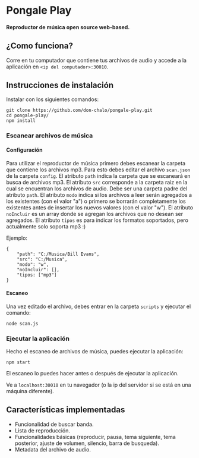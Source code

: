 # Pongale Play

#### Reproductor de música open source web-based.

## ¿Como funciona?
Corre en tu computador que contiene tus archivos de audio y accede a la aplicación en `<ip del computador>:30010`.

## Instrucciones de instalación

Instalar con los siguientes comandos:
```
git clone https://github.com/don-chalo/pongale-play.git
cd pongale-play/
npm install
```

### Escanear archivos de música
#### Configuración
Para utilizar el reproductor de música primero debes escanear la carpeta que contiene los archivos mp3. Para esto debes editar el archivo `scan.json` de la carpeta `config`.
El atributo `path` indica la carpeta que se escaneará en busca de archivos mp3.
El atributo `src` corresponde a la carpeta raiz en la cual se encuentran los archivos de audio. Debe ser una carpeta padre del atributo `path`.
El atributo `modo` indica si los archivos a leer serán agregados a los existentes (con el valor "a") o primero se borrarán completamente los existentes antes de insertar los nuevos valores (con el valor "w").
El atributo `noIncluir` es un array donde se agregan los archivos que no desean ser agregados.
El atributo `tipos` es para indicar los formatos soportados, pero actualmente solo soporta mp3 :)

Ejemplo:
```
{
    "path": "C:/Musica/Bill Evans",
    "src": "C:/Musica",
    "modo": "w",
    "noIncluir": [],
    "tipos: ["mp3"]
}
```

#### Escaneo
Una vez editado el archivo, debes entrar en la carpeta `scripts` y ejecutar el comando:
```
node scan.js
```

### Ejecutar la aplicación
Hecho el escaneo de archivos de música, puedes ejecutar la aplicación:
```
npm start
```

El escaneo lo puedes hacer antes o después de ejecutar la aplicación.

Ve a `localhost:30010` en tu navegador (o la ip del servidor si se está en una máquina diferente).


## Características implementadas
- Funcionalidad de buscar banda.
- Lista de reproducción.
- Funcionalidades básicas (reproducir, pausa, tema siguiente, tema posterior, ajuste de volumen, silencio, barra de busqueda).
- Metadata del archivo de audio.
